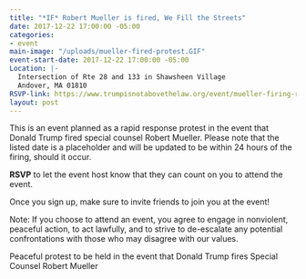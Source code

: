 ```yaml
---
title: "*IF* Robert Mueller is fired, We Fill the Streets"
date: 2017-12-22 17:00:00 -05:00
categories:
- event
main-image: "/uploads/mueller-fired-protest.GIF"
event-start-date: 2017-12-22 17:00:00 -05:00
Location: |-
  Intersection of Rte 28 and 133 in Shawsheen Village
  Andover, MA 01810
RSVP-link: https://www.trumpisnotabovethelaw.org/event/mueller-firing-rapid-response/18877/signup/?source&s
layout: post
---
```


This is an event planned as a rapid response protest in the event that Donald Trump fired special counsel Robert Mueller. Please note that the listed date is a placeholder and will be updated to be within 24 hours of the firing, should it occur. 

**RSVP** to let the event host know that they can count on you to attend the event. 

Once you sign up, make sure to invite friends to join you at the event!

Note: If you choose to attend an event, you agree to engage in nonviolent, peaceful action, to act lawfully, and to strive to de-escalate any potential confrontations with those who may disagree with our values.

Peaceful protest to be held in the event that Donald Trump fires Special Counsel Robert Mueller